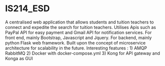 # IS214_ESD
A centralised web application that allows students and tuition teachers to connect and expedite the search for tuition teachers.
Utilises Apis such as PayPal API for easy payment and Gmail API for notification services.
For front end, mainly Bootstrap, Javascript and Jquery. For backend, mainly python Flask web framework.
Built upon the concept of microservice architecture for scalability in the future.
Interesting features : 1) AMQP RabbitMQ 2) Docker with docker-compose.yml 3) Kong for API gateway and Konga as GUI

